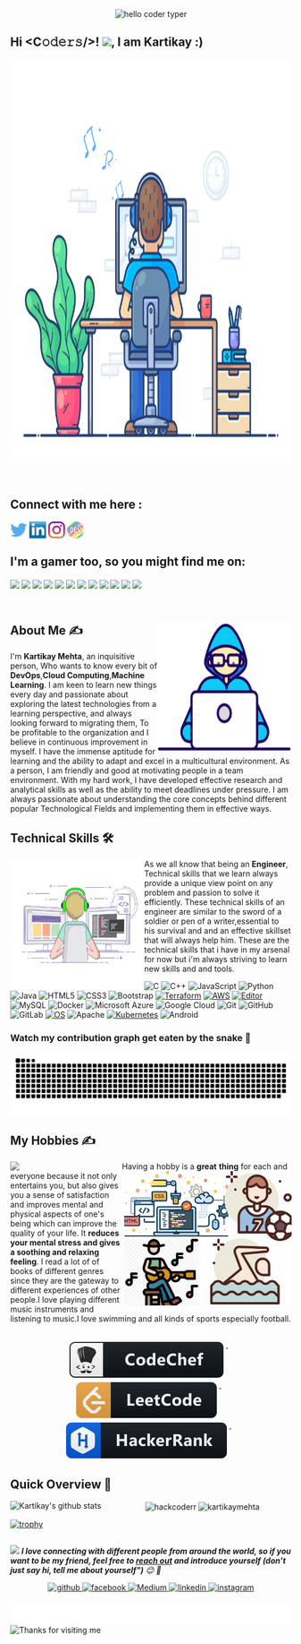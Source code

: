 
<div align="center">
<img src="https://camo.githubusercontent.com/b40aa6e0a49e00065a11b3773f9f4d7098be2fed4da538a0a32abb74992a7869/68747470733a2f2f726973686176616e616e642e6769746875622e696f2f7374617469632f696d616765732f6772656574696e67732e676966" alt="hello coder typer" width="720" height="360" />
</div>



## Hi <C𝚘𝚍𝚎𝚛𝚜/>! <img src="https://github.com/TheDudeThatCode/TheDudeThatCode/blob/master/Assets/Hi.gif" width="29px">, I am Kartikay :)

<!--Header-->
  <div>
 <img width="1080" height="720" align='centre' src="https://github.com/KartikayMehta/KartikayMehta/blob/main/images/dev-working_rounded.gif">
  </div>
  
  <p>&nbsp;</p>
  <!--social media icon-->
<div>
 
## Connect with me here :
<p align="left">
<a href="http://twitter.com/kart12mehta" target="blank"><img align="center" src="https://github.com/KartikayMehta/KartikayMehta/blob/main/images/twitter%20(2).png" alt="" height="30" /></a>
<a href="http://linkedin.com/in/kartikaymehta" target="blank"><img align="center" src="https://github.com/KartikayMehta/KartikayMehta/blob/main/images/transparent-Linkedin-logo-icon.png" alt="" height="30" /></a>
<a href="http://instagram.com/kartikaymehta" target="blank"><img align="center" src="https://github.com/KartikayMehta/KartikayMehta/blob/main/images/instagram.png" alt="" height="30" /></a>
<a href="https://dev.to/kartikaymehta" target="blank"><img align="center" src="https://github.com/KartikayMehta/KartikayMehta/blob/main/images/devto.png" alt="" height="30" /></a>
 </p>

## I'm a gamer too, so you might find me on:
<p align="left">
<a href="" target="blank"><img align="center" src="https://github.com/mishmanners/MishManners/blob/master/Game%20Icons/discord.png" height="30" /></a>
<a href=" " target="blank"><img align="center" src="https://github.com/mishmanners/MishManners/blob/master/Game%20Icons/ESO.png" height="30" /></a> 
<a href=" " target="blank"><img align="center" src="https://github.com/mishmanners/MishManners/blob/master/Game%20Icons/Epic.png" height="30" /></a> 
<a href=" " target="blank"><img align="center" src="https://github.com/mishmanners/MishManners/blob/master/Game%20Icons/LoL.png" height="30" /></a>
<a href=" " target="blank"><img align="center" src="https://github.com/mishmanners/MishManners/blob/master/Game%20Icons/Battlenet.png" height="30" /></a>
<a href=" " target="blank"><img align="center" src="https://github.com/mishmanners/MishManners/blob/master/Game%20Icons/Xbox.png" height="30" /></a> 
<a href=" " target="blank"><img align="center" src="https://github.com/mishmanners/MishManners/blob/master/Game%20Icons/PS.png" height="30" /></a> 
<a href="" target="blank"><img align="center" src="https://github.com/mishmanners/MishManners/blob/master/Game%20Icons/PoGo.png" height="30" /></a> 
<a href="" target="blank"><img align="center" src="https://github.com/mishmanners/MishManners/blob/master/Game%20Icons/Shadowverse.png" height="30" /></a> 
<a href="" target="blank"><img align="center" src="https://github.com/mishmanners/MishManners/blob/master/Game%20Icons/Steam.png" height="30" /></a>
<a href="" target="blank"><img align="center" src="https://github.com/mishmanners/MishManners/blob/master/Game%20Icons/Switch.png" height="30" /></a>
<a href="" target="blank"><img align="center" src="https://github.com/mishmanners/MishManners/blob/master/Game%20Icons/arena.png" height="30" /></a>
 </p> 


</div>  

</br>


<!--About Me-->
<div>
 <p>
  <img width="240" height="230" align='right' src="https://github.com/KartikayMehta/KartikayMehta/blob/main/images/Developer.gif">  
</p>
  


## About Me ✍
 
 I'm <b> Kartikay Mehta</b>, an inquisitive person, Who wants to know every bit of **DevOps**,**Cloud Computing**,**Machine Learning**. I am keen to learn new things every day and passionate about exploring the latest technologies from a learning perspective, and always looking forward to migrating them, To be profitable to the organization and I believe in continuous improvement in myself. I have the immense aptitude for learning and the ability to adapt and excel in a multicultural environment. As a person, I am friendly and good at motivating people in a team environment. With my hard work, I have developed effective research and analytical skills as well as the ability to meet deadlines under pressure. I am always passionate about understanding the core concepts behind different popular Technological Fields and implementing them in effective ways. 


</div>

<!--technical skills-->

## Technical Skills 🛠 

<img align='left' src='https://github.com/KartikayMehta/KartikayMehta/blob/main/images/68747470733a2f2f6d656469612e67697068792e636f6d2f6d656469612f53576f536b4e36447854737a71494b4571762f67697068792e676966.gif' width="240" height="230" >

As we all know that being an <b>Engineer</b>, Technical skills that we learn always provide a unique view point on any problem and passion to solve it efficiently. These  technical skills of an engineer are similar to the sword of a soldier or pen of a writer,essential to his survival and and an effective skillset that will always help him.
These are the technical skills that i have in my arsenal for now but i'm always striving to learn new skills and and tools.

![C](https://img.shields.io/badge/-C-000?&logo=C)
![C++](https://img.shields.io/badge/-C++-00599C?style=flat-square&logo=c)
![JavaScript](https://img.shields.io/badge/-JavaScript-black?style=flat-square&logo=javascript)
![Python](https://img.shields.io/badge/-Python-black?style=flat-square&logo=Python)
![Java](https://img.shields.io/badge/-java-E34A86?style=flat-square&logo=java)
![HTML5](https://img.shields.io/badge/-HTML5-E34F26?style=flat-square&logo=html5&logoColor=white)
![CSS3](https://img.shields.io/badge/-CSS3-1572B6?style=flat-square&logo=css3)
![Bootstrap](https://img.shields.io/badge/-Bootstrap-563D7C?style=flat-square&logo=bootstrap)
[![Terraform](https://img.shields.io/badge/Learning-Terraform-623ce4?style=flat-square&logo=terraform&logoColor=white)](https://www.terraform.io/)
[![AWS](https://img.shields.io/badge/Learning-AWS-FF9900?style=flat-square&logo=amazon-aws&logoColor=white)](https://github.com/br3ndonland/awsdev)
[![Editor](https://img.shields.io/badge/Editor-VSCode-blue?style=flat-square&logo=visual-studio-code&logoColor=white)](https://code.visualstudio.com/)
![MySQL](https://img.shields.io/badge/-MySQL-black?style=flat-square&logo=mysql)
![Docker](https://img.shields.io/badge/-Docker-black?style=flat-square&logo=docker)
![Microsoft Azure](https://img.shields.io/badge/Microsoft%20Azure-232F7E?style=flat-square&logo=microsoft-azure)
![Google Cloud](https://img.shields.io/badge/Google%20Cloud-black?style=flat-square&logo=google-cloud)
![Git](https://img.shields.io/badge/-Git-black?style=flat-square&logo=git)
![GitHub](https://img.shields.io/badge/-GitHub-181717?style=flat-square&logo=github)
![GitLab](https://img.shields.io/badge/-GitLab-FCA121?style=flat-square&logo=gitlab)
[![OS](https://img.shields.io/badge/OS-Linux-informational?style=flat-square&logo=linux&logoColor=white)](https://en.wikipedia.org/wiki/Linux)
![Apache](https://img.shields.io/badge/-Apache-D22128?style=flat-square&logo=Apache&logoColor=white)
[![Kubernetes](https://img.shields.io/badge/-Kubernetes-326CE5?style=flat-square&logo=Kubernetes&logoColor=ffffff)](https://kubernetes.io/)
![Android](https://img.shields.io/badge/-Android-black?logo=android&style=social)&nbsp;&nbsp;


### Watch my contribution graph get eaten by the snake 🐍

<!-- platane/snk works, it just puts it on a new branch -->
![kartikaymehta snake gif](https://github.com/KartikayMehta/KartikayMehta/blob/output/github-contribution-grid-snake.svg)


 <!--My Hobbies-->
 
 

## My Hobbies ✍

<img align='left' src='https://media.giphy.com/media/M9gbBd9nbDrOTu1Mqx/giphy.gif' width='200"'>
 
Having a hobby is a <b>great</b> <img align='right' src='https://github.com/KartikayMehta/KartikayMehta/blob/main/images/Untitled%20design.png' width='300"'><b>thing</b> for each and everyone because it not only entertains you,
but also gives you a sense of satisfaction and improves mental and physical aspects of one's being which can improve the quality of your life. It <b>reduces your mental stress and gives a soothing and relaxing feeling</b>. I read a lot of of books of different genres since they are the gateway to different experiences of other people.I love playing different music instruments and listening to music.I love swimming and all kinds of sports especially football.  
##
<p align="center">
  <a href="https://www.codechef.com/users/zulanhexenbane">
    <img src="https://raw.githubusercontent.com/AbhishekMaira10/AbhishekMaira10/master/Resources/svg/codechef.svg" alt="codechef" style="vertical-align:top; margin:4px">
  </a>&nbsp;&nbsp;&nbsp;
  
  <a href="https://leetcode.com/zulanhexenbane">
    <img src="https://raw.githubusercontent.com/AbhishekMaira10/AbhishekMaira10/master/Resources/svg/leetcode.svg" alt="leetcode" style="vertical-align:top; margin:4px">
  </a>&nbsp;&nbsp;&nbsp;

  <a href="https://www.hackerrank.com/kart12mehta">
    <img src="https://raw.githubusercontent.com/AbhishekMaira10/AbhishekMaira10/master/Resources/svg/hackerrank.svg" alt="hackerrank" style="vertical-align:top; margin:4px">
  </a>&nbsp;&nbsp;&nbsp;
  
  
</p>

##





<!--Github Progess bar-->

## Quick Overview 📝

<img align="left" width="48%" src="https://github-readme-stats.anuraghazra1.vercel.app/api?username=KartikayMehta&show_icons=true&include_all_commits=true&theme=algolia" alt="Kartikay's github stats" />
</p>
<img align="center" width="48%" src="https://github-readme-streak-stats.herokuapp.com/?user=KartikayMehta&theme=algolia" alt="hackcoderr"/>
 <img align="center"  width="40%" src="https://github-readme-stats.anuraghazra1.vercel.app/api/top-langs/?username=KartikayMehta&layout=compact&theme=algolia" alt="kartikaymehta" />
 
 <p align="center"> 
  
  [![trophy](https://github-profile-trophy.vercel.app/?username=KartikayMehta&theme=monokai)](https://github.com/ryo-ma/github-profile-trophy)

</p>
<!--footer-->

##
<img src="https://media.giphy.com/media/LnQjpWaON8nhr21vNW/giphy.gif" width="60"> <em><b>I love connecting with different people from around the world, so if you want to be my friend, feel free to [reach out](https://wa.me/+919084369325) and introduce yourself (don’t just say hi, tell me about yourself")</b> 😊 💜</em>


<div align="center">
<a href="https://github.com/KartikayMehta" target="_blank">
<img src=https://img.shields.io/badge/github-%2324292e.svg?&style=for-the-badge&logo=github&logoColor=white alt=github style="margin-bottom: 5px;" />
</a>
<a href="https://www.facebook.com/profile.php?id=100002652412123" target="_blank">
<img src=https://img.shields.io/badge/facebook-%232E87FB.svg?&style=for-the-badge&logo=facebook&logoColor=white alt=facebook style="margin-bottom: 5px;" />
</a>
<a href="https://medium.com/@kart12mehta" target="_blank"><img alt="Medium" src="https://img.shields.io/badge/medium-%2312100E.svg?&style=for-the-badge&logo=medium&logoColor=white" />
</a>
<a href="https://linkedin.com/in/kartikaymehta" target="_blank">
<img src=https://img.shields.io/badge/linkedin-%231E77B5.svg?&style=for-the-badge&logo=linkedin&logoColor=white alt=linkedin style="margin-bottom: 5px;" />
</a>
<a href="https://instagram.com/kartikaymehta" target="_blank">
<img src=https://img.shields.io/badge/instagram-%23000000.svg?&style=for-the-badge&logo=instagram&logoColor=white alt=instagram style="margin-bottom: 5px;" />
</a>  



</div>  
  

<br/>  


<img  alt="dark mide" src="https://github.com/KartikayMehta/KartikayMehta/blob/main/images/this_page_is.gif" />

   

<img height="120" alt="Thanks for visiting me" width="100%" src="https://raw.githubusercontent.com/BrunnerLivio/brunnerlivio/master/images/marquee.svg" />







